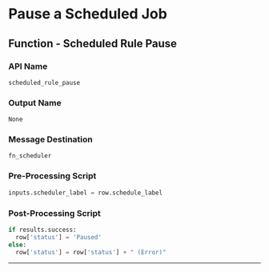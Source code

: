 <!--
    DO NOT MANUALLY EDIT THIS FILE
    THIS FILE IS AUTOMATICALLY GENERATED WITH resilient-sdk codegen
    Generated with resilient-sdk v48.0.4034
-->

# Pause a Scheduled Job

## Function - Scheduled Rule Pause

### API Name
`scheduled_rule_pause`

### Output Name
`None`

### Message Destination
`fn_scheduler`

### Pre-Processing Script
```python
inputs.scheduler_label = row.schedule_label
```

### Post-Processing Script
```python
if results.success:
  row['status'] = 'Paused'
else:
  row['status'] = row['status'] + " (Error)"

```

---


